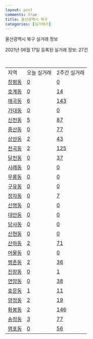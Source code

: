 ```yaml
---
layout: post
comments: true
title: 울산광역시 북구
categories: [실거래가]
---
```


울산광역시 북구 실거래 정보

2021년 06월 17일 등록된 실거래 정보: 27건

<script type="text/javascript">
  google.charts.load('current', {'packages':['corechart']});
  google.charts.setOnLoadCallback(drawChart);

  function drawChart() {
    var data = google.visualization.arrayToDataTable([['거래일', '매매', '전월세', '전매'], ['2021-02', 0, 12, 0], ['2021-03', 8, 65, 1], ['2021-04', 142, 125, 15], ['2021-05', 283, 164, 16], ['2021-06', 102, 55, 0]]);

    var options = {
      title: '최근 유형별 거래량 추이',
      legend: { position: 'bottom' }
    };

    var chart = new google.visualization.LineChart(document.getElementById('columnchart_material'));
    chart.draw(data, (options));
  }
</script>

<div id="columnchart_material" style="width: 450px; margin-left: -35px"></div>
<br>
<table class="sortable">
  <tr>
    <td>지역</td>
    <td>오늘 실거래</td>
    <td>2주간 실거래</td>
  </tr>

  
  <tr class="item">
    <td><a href="3120010100.html">창평동</a></td>
    <td><a href="3120010100.html">0</a></td>
    <td><a href="3120010100.html">0</a></td>
  </tr>
    

  <tr class="item">
    <td><a href="3120010200.html">호계동</a></td>
    <td><a href="3120010200.html">0</a></td>
    <td><a href="3120010200.html">14</a></td>
  </tr>
    

  <tr class="item">
    <td><a href="3120010300.html">매곡동</a></td>
    <td><a href="3120010300.html">6</a></td>
    <td><a href="3120010300.html">143</a></td>
  </tr>
    

  <tr class="item">
    <td><a href="3120010400.html">가대동</a></td>
    <td><a href="3120010400.html">0</a></td>
    <td><a href="3120010400.html">0</a></td>
  </tr>
    

  <tr class="item">
    <td><a href="3120010500.html">신천동</a></td>
    <td><a href="3120010500.html">5</a></td>
    <td><a href="3120010500.html">87</a></td>
  </tr>
    

  <tr class="item">
    <td><a href="3120010600.html">중산동</a></td>
    <td><a href="3120010600.html">0</a></td>
    <td><a href="3120010600.html">77</a></td>
  </tr>
    

  <tr class="item">
    <td><a href="3120010700.html">상안동</a></td>
    <td><a href="3120010700.html">2</a></td>
    <td><a href="3120010700.html">43</a></td>
  </tr>
    

  <tr class="item">
    <td><a href="3120010800.html">천곡동</a></td>
    <td><a href="3120010800.html">2</a></td>
    <td><a href="3120010800.html">125</a></td>
  </tr>
    

  <tr class="item">
    <td><a href="3120010900.html">달천동</a></td>
    <td><a href="3120010900.html">0</a></td>
    <td><a href="3120010900.html">37</a></td>
  </tr>
    

  <tr class="item">
    <td><a href="3120011000.html">시례동</a></td>
    <td><a href="3120011000.html">0</a></td>
    <td><a href="3120011000.html">0</a></td>
  </tr>
    

  <tr class="item">
    <td><a href="3120011100.html">무룡동</a></td>
    <td><a href="3120011100.html">0</a></td>
    <td><a href="3120011100.html">0</a></td>
  </tr>
    

  <tr class="item">
    <td><a href="3120011200.html">구유동</a></td>
    <td><a href="3120011200.html">0</a></td>
    <td><a href="3120011200.html">0</a></td>
  </tr>
    

  <tr class="item">
    <td><a href="3120011300.html">정자동</a></td>
    <td><a href="3120011300.html">0</a></td>
    <td><a href="3120011300.html">7</a></td>
  </tr>
    

  <tr class="item">
    <td><a href="3120011400.html">신명동</a></td>
    <td><a href="3120011400.html">0</a></td>
    <td><a href="3120011400.html">0</a></td>
  </tr>
    

  <tr class="item">
    <td><a href="3120011500.html">대안동</a></td>
    <td><a href="3120011500.html">0</a></td>
    <td><a href="3120011500.html">0</a></td>
  </tr>
    

  <tr class="item">
    <td><a href="3120011600.html">당사동</a></td>
    <td><a href="3120011600.html">0</a></td>
    <td><a href="3120011600.html">0</a></td>
  </tr>
    

  <tr class="item">
    <td><a href="3120011700.html">신현동</a></td>
    <td><a href="3120011700.html">0</a></td>
    <td><a href="3120011700.html">0</a></td>
  </tr>
    

  <tr class="item">
    <td><a href="3120011800.html">산하동</a></td>
    <td><a href="3120011800.html">2</a></td>
    <td><a href="3120011800.html">71</a></td>
  </tr>
    

  <tr class="item">
    <td><a href="3120011900.html">어물동</a></td>
    <td><a href="3120011900.html">0</a></td>
    <td><a href="3120011900.html">0</a></td>
  </tr>
    

  <tr class="item">
    <td><a href="3120012000.html">명촌동</a></td>
    <td><a href="3120012000.html">2</a></td>
    <td><a href="3120012000.html">36</a></td>
  </tr>
    

  <tr class="item">
    <td><a href="3120012100.html">진장동</a></td>
    <td><a href="3120012100.html">0</a></td>
    <td><a href="3120012100.html">1</a></td>
  </tr>
    

  <tr class="item">
    <td><a href="3120012200.html">연암동</a></td>
    <td><a href="3120012200.html">0</a></td>
    <td><a href="3120012200.html">38</a></td>
  </tr>
    

  <tr class="item">
    <td><a href="3120012300.html">효문동</a></td>
    <td><a href="3120012300.html">1</a></td>
    <td><a href="3120012300.html">11</a></td>
  </tr>
    

  <tr class="item">
    <td><a href="3120012400.html">양정동</a></td>
    <td><a href="3120012400.html">2</a></td>
    <td><a href="3120012400.html">19</a></td>
  </tr>
    

  <tr class="item">
    <td><a href="3120012500.html">화봉동</a></td>
    <td><a href="3120012500.html">2</a></td>
    <td><a href="3120012500.html">146</a></td>
  </tr>
    

  <tr class="item">
    <td><a href="3120012600.html">송정동</a></td>
    <td><a href="3120012600.html">3</a></td>
    <td><a href="3120012600.html">77</a></td>
  </tr>
    

  <tr class="item">
    <td><a href="3120012700.html">염포동</a></td>
    <td><a href="3120012700.html">0</a></td>
    <td><a href="3120012700.html">56</a></td>
  </tr>
    


</table>


    